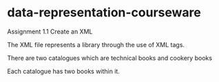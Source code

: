 # data-representation-courseware

Assignment 1.1 Create an XML

The XML file represents a library through the use of XML tags.

There are two catalogues which are technical books and cookery books

Each catalogue has two books within it.
